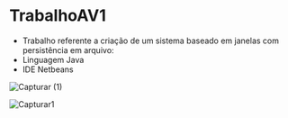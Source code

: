 # TrabalhoAV1

- Trabalho referente a criação de um sistema baseado em janelas com persistência em arquivo:
- Linguagem Java
- IDE Netbeans
  
![Capturar (1)](https://github.com/JonasRF/TrabalhoAV1/assets/77034798/4dfd3460-85cc-4aee-858a-3a387d5dff97)


![Capturar1](https://github.com/JonasRF/TrabalhoAV1/assets/77034798/f6df10e4-1cb4-44b7-b6c0-5d3ba199d3da)
